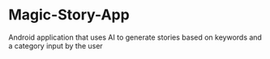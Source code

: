 # Magic-Story-App
Android application that uses AI to generate stories based on keywords and a category input by the user
